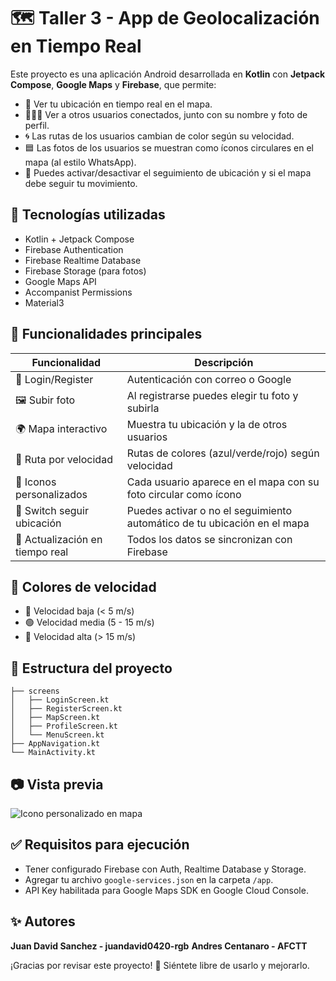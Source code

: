 # 🗺️ Taller 3 - App de Geolocalización en Tiempo Real

Este proyecto es una aplicación Android desarrollada en **Kotlin** con **Jetpack Compose**, **Google Maps** y **Firebase**, que permite:

- 📍 Ver tu ubicación en tiempo real en el mapa.
- 🧑‍🤝‍🧑 Ver a otros usuarios conectados, junto con su nombre y foto de perfil.
- 🌀 Las rutas de los usuarios cambian de color según su velocidad.
- 🟦 Las fotos de los usuarios se muestran como íconos circulares en el mapa (al estilo WhatsApp).
- 🔁 Puedes activar/desactivar el seguimiento de ubicación y si el mapa debe seguir tu movimiento.

## 🧰 Tecnologías utilizadas

- Kotlin + Jetpack Compose
- Firebase Authentication
- Firebase Realtime Database
- Firebase Storage (para fotos)
- Google Maps API
- Accompanist Permissions
- Material3

## 🧪 Funcionalidades principales

| Funcionalidad                       | Descripción                                                                 |
|------------------------------------|-----------------------------------------------------------------------------|
| 🔐 Login/Register                  | Autenticación con correo o Google                                           |
| 🖼️ Subir foto                      | Al registrarse puedes elegir tu foto y subirla                             |
| 🌍 Mapa interactivo                | Muestra tu ubicación y la de otros usuarios                                |
| 🎨 Ruta por velocidad             | Rutas de colores (azul/verde/rojo) según velocidad                         |
| 🔘 Iconos personalizados           | Cada usuario aparece en el mapa con su foto circular como ícono            |
| 🧭 Switch seguir ubicación         | Puedes activar o no el seguimiento automático de tu ubicación en el mapa   |
| 🔄 Actualización en tiempo real    | Todos los datos se sincronizan con Firebase                                |

## 🚦 Colores de velocidad
- 🔵 Velocidad baja (< 5 m/s)
- 🟢 Velocidad media (5 - 15 m/s)
- 🔴 Velocidad alta (> 15 m/s)

## 📝 Estructura del proyecto
```
├── screens
│   ├── LoginScreen.kt
│   ├── RegisterScreen.kt
│   ├── MapScreen.kt
│   ├── ProfileScreen.kt
│   └── MenuScreen.kt
├── AppNavigation.kt
└── MainActivity.kt
```

## 📷 Vista previa
![Icono personalizado en mapa](https://your-screenshot-url.com)

## ✅ Requisitos para ejecución
- Tener configurado Firebase con Auth, Realtime Database y Storage.
- Agregar tu archivo `google-services.json` en la carpeta `/app`.
- API Key habilitada para Google Maps SDK en Google Cloud Console.

## ✨ Autores
**Juan David Sanchez - juandavid0420-rgb**
**Andres Centanaro - AFCTT**

¡Gracias por revisar este proyecto! 💙 Siéntete libre de usarlo y mejorarlo.

